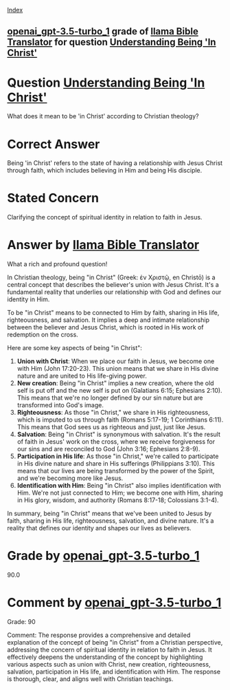 
[Index](../../../../index.md)
## [openai_gpt-3.5-turbo_1](../../../grading_models/openai_gpt-3.5-turbo_1.md) grade of [llama Bible Translator](../../../answering_models/llama_Bible_Translator.md) for question [Understanding Being 'In Christ'](../../../questions/Understanding_Being_'In_Christ'.md)

# Question [Understanding Being 'In Christ'](../../../questions/Understanding_Being_'In_Christ'.md)
What does it mean to be 'in Christ' according to Christian theology?

# Correct Answer
Being 'in Christ' refers to the state of having a relationship with Jesus Christ through faith, which includes believing in Him and being His disciple.

# Stated Concern
Clarifying the concept of spiritual identity in relation to faith in Jesus.

# Answer by [llama Bible Translator](../../../answering_models/llama_Bible_Translator.md)
What a rich and profound question!

In Christian theology, being "in Christ" (Greek: ἐν Χριστῷ, en Christō) is a central concept that describes the believer's union with Jesus Christ. It's a fundamental reality that underlies our relationship with God and defines our identity in Him.

To be "in Christ" means to be connected to Him by faith, sharing in His life, righteousness, and salvation. It implies a deep and intimate relationship between the believer and Jesus Christ, which is rooted in His work of redemption on the cross.

Here are some key aspects of being "in Christ":

1. **Union with Christ**: When we place our faith in Jesus, we become one with Him (John 17:20-23). This union means that we share in His divine nature and are united to His life-giving power.
2. **New creation**: Being "in Christ" implies a new creation, where the old self is put off and the new self is put on (Galatians 6:15; Ephesians 2:10). This means that we're no longer defined by our sin nature but are transformed into God's image.
3. **Righteousness**: As those "in Christ," we share in His righteousness, which is imputed to us through faith (Romans 5:17-19; 1 Corinthians 6:11). This means that God sees us as righteous and just, just like Jesus.
4. **Salvation**: Being "in Christ" is synonymous with salvation. It's the result of faith in Jesus' work on the cross, where we receive forgiveness for our sins and are reconciled to God (John 3:16; Ephesians 2:8-9).
5. **Participation in His life**: As those "in Christ," we're called to participate in His divine nature and share in His sufferings (Philippians 3:10). This means that our lives are being transformed by the power of the Spirit, and we're becoming more like Jesus.
6. **Identification with Him**: Being "in Christ" also implies identification with Him. We're not just connected to Him; we become one with Him, sharing in His glory, wisdom, and authority (Romans 8:17-18; Colossians 3:1-4).

In summary, being "in Christ" means that we've been united to Jesus by faith, sharing in His life, righteousness, salvation, and divine nature. It's a reality that defines our identity and shapes our lives as believers.

# Grade by [openai_gpt-3.5-turbo_1](../../../grading_models/openai_gpt-3.5-turbo_1.md)
90.0

# Comment by [openai_gpt-3.5-turbo_1](../../../grading_models/openai_gpt-3.5-turbo_1.md)
Grade: 90

Comment: The response provides a comprehensive and detailed explanation of the concept of being "in Christ" from a Christian perspective, addressing the concern of spiritual identity in relation to faith in Jesus. It effectively deepens the understanding of the concept by highlighting various aspects such as union with Christ, new creation, righteousness, salvation, participation in His life, and identification with Him. The response is thorough, clear, and aligns well with Christian teachings.

